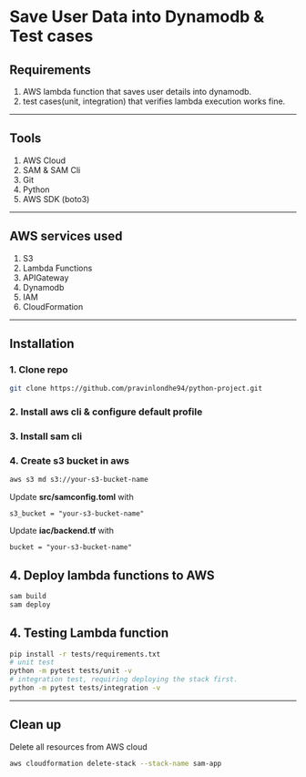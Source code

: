 # Save User Data into Dynamodb & Test cases

## Requirements
1. AWS lambda function that saves user details into dynamodb.
2. test cases(unit, integration) that verifies lambda execution works fine.
---

## Tools
1. AWS Cloud
2. SAM & SAM Cli
3. Git
4. Python
5. AWS SDK (boto3)
---

## AWS services used
1. S3
2. Lambda Functions
3. APIGateway
4. Dynamodb
5. IAM
6. CloudFormation
---

## Installation

### 1. Clone repo
```bash
git clone https://github.com/pravinlondhe94/python-project.git
```

### 2. Install aws cli & configure default profile

### 3. Install sam cli

### 4. Create s3 bucket in aws
```bash 
aws s3 md s3://your-s3-bucket-name
```

Update **src/samconfig.toml** with
```
s3_bucket = "your-s3-bucket-name"
```

Update **iac/backend.tf** with
```
bucket = "your-s3-bucket-name"
```

## 4. Deploy lambda functions to AWS 
```bash
sam build
sam deploy
```

## 4. Testing Lambda function 
```bash
pip install -r tests/requirements.txt
# unit test
python -m pytest tests/unit -v
# integration test, requiring deploying the stack first.
python -m pytest tests/integration -v
```
---

## Clean up
Delete all resources from AWS cloud
```bash
aws cloudformation delete-stack --stack-name sam-app
```
